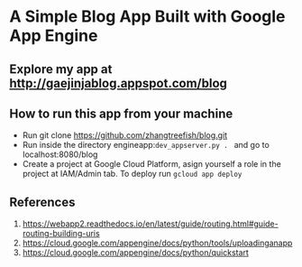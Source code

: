 # A Simple Blog App Built with Google App Engine

## Explore my app at http://gaejinjablog.appspot.com/blog

## How to run this app from your machine

* Run git clone https://github.com/zhangtreefish/blog.git
* Run inside the directory engineapp:`dev_appserver.py . `
  and go to localhost:8080/blog
* Create a project at Google Cloud Platform, asign yourself a role
  in the project at IAM/Admin tab. To deploy run
 `gcloud app deploy`

## References
1. https://webapp2.readthedocs.io/en/latest/guide/routing.html#guide-routing-building-uris
2. https://cloud.google.com/appengine/docs/python/tools/uploadinganapp
3. https://cloud.google.com/appengine/docs/python/quickstart
